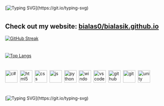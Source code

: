 #
[![Typing SVG](https://readme-typing-svg.demolab.com?font=Consolas&size=22&duration=1500&pause=500&color=00FFD2&background=0A0047&center=true&vCenter=true&multiline=true&width=495&height=100&lines=Hello%2C+and+welcome+to+my+GitHub!;Check+out+my+repositories!)](https://git.io/typing-svg)
#
## Check out my website: [bialas0/bialasik.github.io](https://bialas0.github.io/)

[![GitHub Streak](http://github-readme-streak-stats.herokuapp.com?user=bialas0&theme=tokyonight&border_radius=5&date_format=M%20j%5B%2C%20Y%5D)](https://git.io/streak-stats)
#
[![Top Langs](https://github-readme-stats.vercel.app/api/top-langs/?username=bialas0&layout=compact&theme=tokyonight&card_width=445px)](https://github.com/anuraghazra/github-readme-stats)
#
<div align="centre">
<!--   <img src="https://cdn.pixabay.com/photo/2021/02/12/13/43/among-us-6008615_960_720.png" alt="amogus" widht="40" height="40"/>&nbsp;
  <img src="https://cdn.pixabay.com/photo/2021/02/12/13/43/among-us-6008615_960_720.png" alt="amogus" widht="40" height="40"/>&nbsp; -->
  <img src="https://cdn.jsdelivr.net/gh/devicons/devicon/icons/csharp/csharp-original.svg" title="c#" alt="c#" widht="40" height="40"/>&nbsp;
  <img src="https://cdn.jsdelivr.net/gh/devicons/devicon/icons/html5/html5-original-wordmark.svg" title="html5" alt="html5" widht="40" height="40"/>&nbsp;
  <img src="https://cdn.jsdelivr.net/gh/devicons/devicon/icons/css3/css3-original-wordmark.svg" title="css" alt="css" widht="40" height="40"/>&nbsp;
  <img src="https://cdn.jsdelivr.net/gh/devicons/devicon/icons/javascript/javascript-original.svg" title="js" alt="js" widht="40" height="40"/>&nbsp;
  <img src="https://cdn.jsdelivr.net/gh/devicons/devicon/icons/python/python-original.svg" title="python" alt="python" widht="40" height="40"/>&nbsp;
  <img src="https://cdn.jsdelivr.net/gh/devicons/devicon/icons/windows8/windows8-original.svg" title="windows" alt="windows" widht="40" height="40"/>&nbsp;
  <img src="https://cdn.jsdelivr.net/gh/devicons/devicon/icons/visualstudio/visualstudio-plain.svg" title="vscode" alt="vscode" widht="40" height="40"/>&nbsp;
  <img src="https://cdn.jsdelivr.net/gh/devicons/devicon/icons/github/github-original.svg" title="github" alt="github" widht="40" height="40"/>&nbsp;
  <img src="https://cdn.jsdelivr.net/gh/devicons/devicon/icons/git/git-original.svg" title="git" alt="git" widht="40" height="40"/>&nbsp;
  <img src="https://cdn.jsdelivr.net/gh/devicons/devicon/icons/unity/unity-original.svg" title="unity" alt="unity" widht="40" height="40"/>&nbsp;
<!--   <img src="https://cdn.pixabay.com/photo/2021/02/12/13/43/among-us-6008615_960_720.png" alt="amogus" widht="40" height="40"/>&nbsp;
  <img src="https://cdn.pixabay.com/photo/2021/02/12/13/43/among-us-6008615_960_720.png" alt="amogus" widht="40" height="40"/>&nbsp; -->
 </div>
 
#

[![Typing SVG](https://readme-typing-svg.demolab.com?font=Consolas&size=22&duration=1500&pause=500&color=00FFD2&background=0A0047&center=true&vCenter=true&multiline=true&width=495&height=100&lines=Thanks+for+taking+a+look!;Cya+next+time!)](https://git.io/typing-svg)
#
